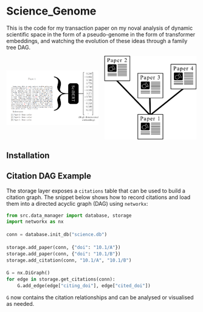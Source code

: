 # Science_Genome
This is the code for my transaction paper on my noval analysis of dynamic scientific space in the form of a pseudo-genome in the form of transformer embeddings, and watching the evolution of these ideas through a family tree DAG.

<div style="display: flex; gap: 1rem; align-items: center;">
  <img src="assets/embedding.png" alt="Embedding diagram" style="width: 48%;" />
  <img src="assets/basic_tree.png" alt="Tree diagram" style="width: 48%;" />
</div>


## Installation



## Citation DAG Example

The storage layer exposes a `citations` table that can be used to build a
citation graph. The snippet below shows how to record citations and load them
into a directed acyclic graph (DAG) using `networkx`:

```python
from src.data_manager import database, storage
import networkx as nx

conn = database.init_db("science.db")

storage.add_paper(conn, {"doi": "10.1/A"})
storage.add_paper(conn, {"doi": "10.1/B"})
storage.add_citation(conn, "10.1/A", "10.1/B")

G = nx.DiGraph()
for edge in storage.get_citations(conn):
    G.add_edge(edge["citing_doi"], edge["cited_doi"])
```

`G` now contains the citation relationships and can be analysed or visualised as
needed.












